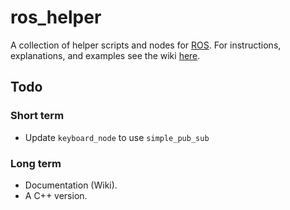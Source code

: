 # ros_helper

A collection of helper scripts and nodes for [ROS](https://www.ros.org/). For instructions, explanations, and examples see the wiki [here](https://github.com/cmower/ros_helper/wiki). 

## Todo

### Short term 

* Update `keyboard_node` to use `simple_pub_sub`

### Long term

* Documentation (Wiki).
* A C++ version.
